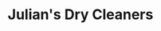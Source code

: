 ---
title: "Julian's Dry Cleaners"
url: /rochester/julians-dry-cleaners-east-henrietta-road/
shop: laundry
---